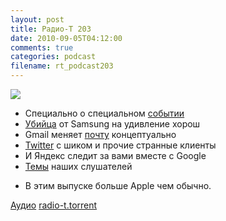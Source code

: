 ```yaml
---
layout: post
title: Радио-Т 203
date: 2010-09-05T04:12:00
comments: true
categories: podcast
filename: rt_podcast203
---
```

![](https://radio-t.com/images/radio-t/rt203.png)

- Специально о специальном [событии](http://habrahabr.ru/blogs/apple/103304/)
- [Убийца](http://www.crunchgear.com/2010/09/03/the-samsung-galaxy-tab-can-set-its-own-price-no-need-to-directly-compete-with-the-ipads-500-price/) от Samsung на удивление хорош
- Gmail меняет [почту](http://mashable.com/2010/08/30/gmail-priority-inbox/) концептуально
- [Twitter](http://internetno.net/2010/09/02/twitter-for-ipad/) с шиком и прочие странные клиенты
- И Яндекс следит за вами вместе с Google
- [Темы](http://radio-t.com/temi_dlja_vipuskov/temy-dlya-203/) наших слушателей

* В этим выпуске больше Apple чем обычно.

[Аудио](http://archive.rucast.net/radio-t/media/rt_podcast203.mp3)
[radio-t.torrent](http://www.radio-t.com/torrents/rt_podcast203.mp3.torrent)
<audio src="http://archive.rucast.net/radio-t/media/rt_podcast203.mp3" preload="none"></audio>
